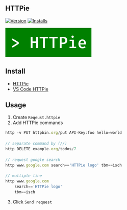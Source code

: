 ## HTTPie

[![Version](https://vsmarketplacebadge.apphb.com/version/wk-j.vscode-httpie.svg)](https://marketplace.visualstudio.com/items?itemName=wk-j.vscode-httpie) [![Installs](https://vsmarketplacebadge.apphb.com/installs-short/wk-j.vscode-httpie.svg)](https://marketplace.visualstudio.com/items?itemName=wk-j.vscode-httpie)

![](images/icon.png)

## Install

- [HTTPie](https://httpie.org)
- [VS Code HTTPie](https://marketplace.visualstudio.com/items?itemName=wk-j.vscode-httpie)

## Usage

1. Create `Reqeust.httpie`
2. Add HTTPie commands

```javascript
http -v PUT httpbin.org/put API-Key:foo hello=world

// separate command by (//)
http DELETE example.org/todos/7

// request google search
http www.google.com search=='HTTPie logo' tbm==isch

// multiple line
http www.google.com
    search=='HTTPie logo'
    tbm==isch
```

3. Click `Send request`